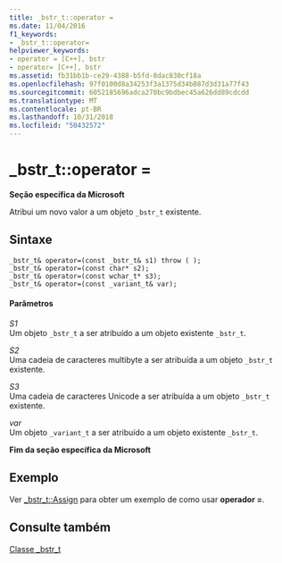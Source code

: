 ```yaml
---
title: _bstr_t::operator =
ms.date: 11/04/2016
f1_keywords:
- _bstr_t::operator=
helpviewer_keywords:
- operator = [C++], bstr
- operator= [C++], bstr
ms.assetid: fb31bb1b-ce29-4388-b5fd-8dac830cf18a
ms.openlocfilehash: 97f0100d8a34253f3a1375d34b887d3d31a77f43
ms.sourcegitcommit: 6052185696adca270bc9bdbec45a626dd89cdcdd
ms.translationtype: MT
ms.contentlocale: pt-BR
ms.lasthandoff: 10/31/2018
ms.locfileid: "50432572"
---
```

# <a name="bstrtoperator-"></a>_bstr_t::operator =

**Seção específica da Microsoft**

Atribui um novo valor a um objeto `_bstr_t` existente.

## <a name="syntax"></a>Sintaxe

```
_bstr_t& operator=(const _bstr_t& s1) throw ( );
_bstr_t& operator=(const char* s2);
_bstr_t& operator=(const wchar_t* s3);
_bstr_t& operator=(const _variant_t& var);
```

#### <a name="parameters"></a>Parâmetros

*S1*<br/>
Um objeto `_bstr_t` a ser atribuído a um objeto existente `_bstr_t`.

*S2*<br/>
Uma cadeia de caracteres multibyte a ser atribuída a um objeto `_bstr_t` existente.

*S3*<br/>
Uma cadeia de caracteres Unicode a ser atribuída a um objeto `_bstr_t` existente.

*var*<br/>
Um objeto `_variant_t` a ser atribuído a um objeto existente `_bstr_t`.

**Fim da seção específica da Microsoft**

## <a name="example"></a>Exemplo

Ver [_bstr_t::Assign](../cpp/bstr-t-assign.md) para obter um exemplo de como usar **operador =**.

## <a name="see-also"></a>Consulte também

[Classe _bstr_t](../cpp/bstr-t-class.md)